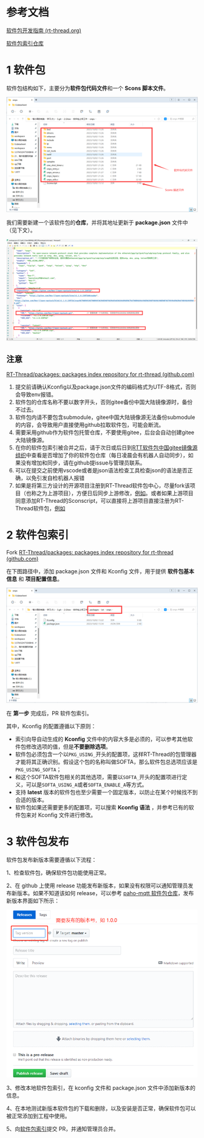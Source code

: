# 参考文档

[软件包开发指南 (rt-thread.org)](https://www.rt-thread.org/document/site/#/rt-thread-version/rt-thread-standard/development-guide/package/package)

[软件包索引仓库](https://github.com/RT-Thread/packages)

# 1 软件包

软件包结构如下，主要分为**软件包代码文件**和一个 **Scons 脚本文件**。

![image-20231002153614497](figures/image-20231002153614497.png)

我们需要新建一个该软件包的**仓库**，并将其地址更新于 **package.json** 文件中（见下文）。

![image-20231002154139594](figures/image-20231002154139594.png)

## 注意

[RT-Thread/packages: packages index repository for rt-thread (github.com)](https://github.com/RT-Thread/packages)

1. 提交前请确认Kconfig以及package.json文件的编码格式为UTF-8格式，否则会导致env报错。
2. 软件包的仓库名称不要以数字开头，否则gitee备份中国大陆镜像源时，备份不过去。
3. 软件包内请不要包含submodule，gitee中国大陆镜像源无法备份submodule的内容，会导致用户直接使用github拉取软件包，可能会断流。
4. 需要采用github作为软件包托管仓库，不要使用gitee，后台会自动创建gitee大陆镜像源。
5. 在你的软件包索引被合并之后，请于次日或后日到[RTT软件包中国gitee镜像源组织](https://gitee.com/RT-Thread-Mirror)中查看是否增加了你的软件包仓库（每日凌晨会有机器人自动同步），如果没有增加和同步，请在github提issue与管理员联系。
6. 可以在提交之前使用vscode或者是json语法检查工具检查json的语法是否正确，以免引发自检机器人报错
7. 如果是将第三方设计的开源项目注册到RT-Thread软件包中心，尽量fork该项目（也称之为上游项目），方便日后同步上游修改，[例如](https://github.com/flyingcys/rpmsg-lite)。或者如果上游项目同意添加RT-Thread的Sconscript，可以直接将上游项目直接注册为RT-Thread软件包，[例如](https://github.com/lvgl/lvgl)

# 2 软件包索引

Fork [RT-Thread/packages: packages index repository for rt-thread (github.com)](https://github.com/RT-Thread/packages)

在下图路径中，添加 package.json 文件和 Kconfig 文件，用于提供 **软件包基本信息** 和 **项目配置信息**。

![image-20231002154030541](figures/image-20231002154030541.png)

在 **第一步** 完成后，PR 软件包索引。

其中，Kconfig 的配置遵循以下原则：

- 索引向导自动生成的 **Kconfig** 文件中的内容大多是必须的，可以参考其他软件包修改选项的值，但是**不要删除选项**。
- 软件包必须包含一个以`PKG_USING_`开头的配置项，这样RT-Thread的包管理器才能将其正确识别。假设这个包的名称叫做SOFTA，那么软件包总选项应该是`PKG_USING_SOFTA`；
- 和这个SOFTA软件包相关的其他选项，需要以`SOFTA_`开头的配置项进行定义，可以是`SOFTA_USING_A`或者`SOFTA_ENABLE_A`等方式。
- 支持 **latest** 版本的软件包也至少需要一个固定版本，以防止在某个时候找不到合适的版本。
- 软件包如果还需要更多的配置项，可以搜索 **Kconfig 语法** ，并参考已有的软件包来对 Kconfig 文件进行修改。

# 3 软件包发布

软件包发布新版本需要遵循以下流程：

1、检查软件包，确保软件包功能使用正常。

2、在 github 上使用 release 功能发布新版本，如果没有权限可以通知管理员发布新版本。如果不知道该如何 release，可以参考 [paho-mqtt 软件包仓库](https://github.com/RT-Thread-packages/paho-mqtt/releases)，发布新版本界面如下所示：

![release](figures/release_process.png)

3、修改本地软件包索引，在 kconfig 文件和 package.json 文件中添加新版本的信息。

4、在本地测试新版本软件包的下载和删除，以及安装是否正常，确保软件包可以被正常添加到工程中使用。

5、向[软件包索引](https://github.com/RT-Thread/packages)提交 PR，并通知管理员合并。